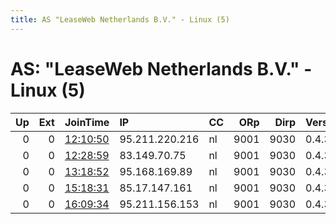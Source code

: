 ```yaml
---
title: AS "LeaseWeb Netherlands B.V." - Linux (5)
---
```


# AS: "LeaseWeb Netherlands B.V." - Linux (5)

|   Up |   Ext | JoinTime                                                                                            | IP             | CC   |   ORp |   Dirp | Version   | Contact   | Nickname   |   eFamMembers |
|-----:|------:|:----------------------------------------------------------------------------------------------------|:---------------|:-----|------:|-------:|:----------|:----------|:-----------|--------------:|
|    0 |     0 | [12:10:50](https://metrics.torproject.org/rs.html#details/9BDEF346BE515B13E89874216C0EE1D14F6D62AE) | 95.211.220.216 | nl   |  9001 |   9030 | 0.4.3.5   | None      | Unnamed    |             1 |
|    0 |     0 | [12:28:59](https://metrics.torproject.org/rs.html#details/38831E371D63860DF8157ECC4C566BA8E677360C) | 83.149.70.75   | nl   |  9001 |   9030 | 0.4.3.5   | None      | Unnamed    |             1 |
|    0 |     0 | [13:18:52](https://metrics.torproject.org/rs.html#details/E4E26370B17124FBA30C36CD45350F9963E8813D) | 95.168.169.89  | nl   |  9001 |   9030 | 0.4.3.5   | None      | Unnamed    |             1 |
|    0 |     0 | [15:18:31](https://metrics.torproject.org/rs.html#details/AEC97F5DC42C20F9B49CE44F38C8DD537AB97280) | 85.17.147.161  | nl   |  9001 |   9030 | 0.4.3.5   | None      | Unnamed    |             1 |
|    0 |     0 | [16:09:34](https://metrics.torproject.org/rs.html#details/39F9EEFE4B0D4347D14682A596C2A8BCAD2107FA) | 95.211.156.153 | nl   |  9001 |   9030 | 0.4.3.5   | None      | Unnamed    |             1 |
